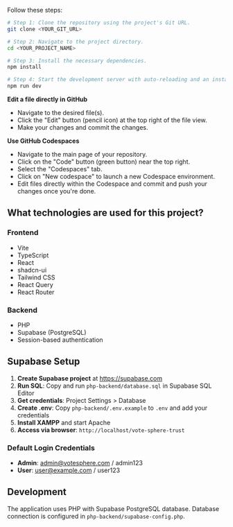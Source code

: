 



Follow these steps:

```sh
# Step 1: Clone the repository using the project's Git URL.
git clone <YOUR_GIT_URL>

# Step 2: Navigate to the project directory.
cd <YOUR_PROJECT_NAME>

# Step 3: Install the necessary dependencies.
npm install

# Step 4: Start the development server with auto-reloading and an instant preview.
npm run dev
```

**Edit a file directly in GitHub**

- Navigate to the desired file(s).
- Click the "Edit" button (pencil icon) at the top right of the file view.
- Make your changes and commit the changes.

**Use GitHub Codespaces**

- Navigate to the main page of your repository.
- Click on the "Code" button (green button) near the top right.
- Select the "Codespaces" tab.
- Click on "New codespace" to launch a new Codespace environment.
- Edit files directly within the Codespace and commit and push your changes once you're done.

## What technologies are used for this project?

### Frontend
- Vite
- TypeScript
- React
- shadcn-ui
- Tailwind CSS
- React Query
- React Router

### Backend
- PHP
- Supabase (PostgreSQL)
- Session-based authentication

## Supabase Setup

1. **Create Supabase project** at https://supabase.com
2. **Run SQL**: Copy and run `php-backend/database.sql` in Supabase SQL Editor
3. **Get credentials**: Project Settings > Database
4. **Create .env**: Copy `php-backend/.env.example` to `.env` and add your credentials
5. **Install XAMPP** and start Apache
6. **Access via browser**: `http://localhost/vote-sphere-trust`

### Default Login Credentials
- **Admin**: admin@votesphere.com / admin123
- **User**: user@example.com / user123

## Development

The application uses PHP with Supabase PostgreSQL database. Database connection is configured in `php-backend/supabase-config.php`.


